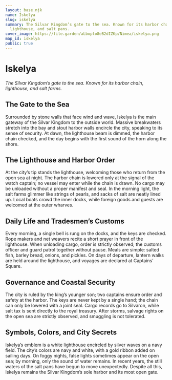 ```yaml
---
layout: base.njk
name: İskelya
slug: iskelya
summary: The Silvar Kingdom’s gate to the sea. Known for its harbor chain,
  lighthouse, and salt pans.
cover_image: https://file.garden/aLboplo8eB2dIZKp/Nimea/iskelya.png
map_id: iskelya
public: true
---
```

# **Iskelya**

*The Silvar Kingdom’s gate to the sea. Known for its harbor chain, lighthouse, and salt farms.*


## **The Gate to the Sea**

Surrounded by stone walls that face wind and wave, Iskelya is the main gateway of the Silvar Kingdom to the outside world. Massive breakwaters stretch into the bay and stout harbor walls encircle the city, speaking to its sense of security. At dawn, the lighthouse beam is dimmed, the harbor chain checked, and the day begins with the first sound of the horn along the shore.

## **The Lighthouse and Harbor Order**

At the city’s tip stands the lighthouse, welcoming those who return from the open sea at night. The harbor chain is lowered only at the signal of the watch captain; no vessel may enter while the chain is drawn. No cargo may be unloaded without a proper manifest and seal. In the morning light, the salt farms glimmer like strings of pearls, and sacks of salt are neatly lined up. Local boats crowd the inner docks, while foreign goods and guests are welcomed at the outer wharves.

## **Daily Life and Tradesmen’s Customs**

Every morning, a single bell is rung on the docks, and the keys are checked. Rope makers and net weavers recite a short prayer in front of the lighthouse. When unloading cargo, order is strictly observed; the customs officer and guard patrol together without pause. Meals are simple: salted fish, barley bread, onions, and pickles. On days of departure, lantern walks are held around the lighthouse, and voyages are declared at Captains’ Square.

## **Governance and Coastal Security**

The city is ruled by the king’s younger son; two captains ensure order and safety at the harbor. The keys are never kept by a single hand; the chain can only be lowered with a joint seal. Cargo records go to Silvaron, while salt tax is sent directly to the royal treasury. After storms, salvage rights on the open sea are strictly observed, and smuggling is not tolerated.

## **Symbols, Colors, and City Secrets**

Iskelya’s emblem is a white lighthouse encircled by silver waves on a navy field. The city’s colors are navy and white, with a gold ribbon added on sailing days. On foggy nights, false lights sometimes appear on the open sea; by morning, only the sound of water remains. In recent years, the still waters of the salt pans have begun to move unexpectedly. Despite all this, Iskelya remains the Silvar Kingdom’s sole harbor and its most open gate.
